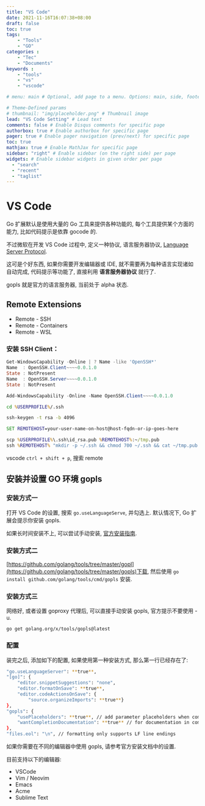```yaml
---
title: "VS Code"
date: 2021-11-16T16:07:38+08:00
draft: false
toc: true
tags: 
    - "Tools"
    - "GO"
categories :                             
    - "Tec"
    - "Documents"
keywords :                                 
    - "tools"
    - "vs"
    - "vscode"

# menu: main # Optional, add page to a menu. Options: main, side, footer

# Theme-Defined params
# thumbnail: "img/placeholder.png" # Thumbnail image
lead: "VS Code Setting" # Lead text
comments: false # Enable Disqus comments for specific page
authorbox: true # Enable authorbox for specific page
pager: true # Enable pager navigation (prev/next) for specific page
toc: true 
mathjax: true # Enable MathJax for specific page
sidebar: "right" # Enable sidebar (on the right side) per page
widgets: # Enable sidebar widgets in given order per page
  - "search"
  - "recent"
  - "taglist"
---
```




# VS Code

Go 扩展默认是使用大量的 Go 工具来提供各种功能的, 每个工具提供某个方面的能力, 比如代码提示是依靠 gocode 的.

不过微软在开发 VS Code 过程中, 定义一种协议, 语言服务器协议, [Language Server Protocol]([https://microsoft.github.io/language-server-protocol/](https://microsoft.github.io/language-server-protocol/)). 

这可是个好东西, 如果你需要开发编辑器或 IDE, 就不需要再为每种语言实现诸如自动完成, 代码提示等功能了, 直接利用 **语言服务器协议** 就行了.

gopls 就是官方的语言服务器, 当前处于 alpha 状态.

## Remote Extensions 

+ Remote - SSH
+ Remote - Containers
+ Remote - WSL

### 安装 SSH Client：

```powershell
Get-WindowsCapability -Online | ? Name -like 'OpenSSH*'
Name  : OpenSSH.Client~~~~0.0.1.0
State : NotPresent
Name  : OpenSSH.Server~~~~0.0.1.0
State : NotPresent

Add-WindowsCapability -Online -Name OpenSSH.Client~~~~0.0.1.0
```

```cmd
cd %USERPROFILE%/.ssh

ssh-keygen -t rsa -b 4096

SET REMOTEHOST=your-user-name-on-host@host-fqdn-or-ip-goes-here

scp %USERPROFILE%\.ssh\id_rsa.pub %REMOTEHOST%:~/tmp.pub
ssh %REMOTEHOST% "mkdir -p ~/.ssh && chmod 700 ~/.ssh && cat ~/tmp.pub >> ~/.ssh/authorized_keys && chmod 600 ~/.ssh/authorized_keys &&  rm -f ~/tmp.pub"
```

vscode `ctrl + shift + p`, 搜索 remote

## 安装并设置 GO 环境 gopls

### 安装方式一

打开 VS Code 的设置, 搜索 `go.useLanguageServe`, 并勾选上. 默认情况下, Go 扩展会提示你安装 gopls.

如果长时间安装不上, 可以尝试手动安装, [官方安装指南](https://link.zhihu.com/?target=https%3A//github.com/golang/tools/blob/master/gopls/doc/user.md).

### 安装方式二

[https://github.com/golang/tools/tree/master/gopl](https://github.com/golang/tools/tree/master/gopls)下载, 然后使用 `go install github.com/golang/tools/cmd/gopls` 安装.

### 安装方式三

网络好, 或者设置 goproxy 代理后, 可以直接手动安装 gopls, 官方提示不要使用 -u.

`go get golang.org/x/tools/gopls@latest`

### 配置

装完之后, 添加如下的配置, 如果使用第一种安装方式, 那么第一行已经存在了:

```bash
"go.useLanguageServer": **true**,
"[go]": {
    "editor.snippetSuggestions": "none",
    "editor.formatOnSave": **true**,
    "editor.codeActionsOnSave": {
        "source.organizeImports": **true**}
},
"gopls": {
    "usePlaceholders": **true**, // add parameter placeholders when completing a function
    "wantCompletionDocumentation": **true** // for documentation in completion items
},
"files.eol": "\n", // formatting only supports LF line endings
```

如果你需要在不同的编辑器中使用 gopls, 请参考官方安装文档中的设置.

目前支持以下的编辑器:

- VSCode
- Vim / Neovim
- Emacs
- Acme
- Sublime Text